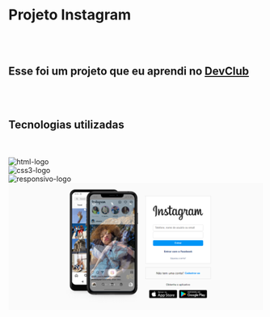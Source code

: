 <h1> Projeto Instagram</h1>
<br>
<br>
<h2>Esse foi um projeto que eu aprendi no <a href="https://rodolfomori.com.br/devclub" >DevClub</a></h2>
<br>
<br>
<h2>Tecnologias utilizadas</h2>
<br>
<br>
<img src="https://img.shields.io/badge/HTML5-E34F26?style=for-the-badge&logo=html5&logoColor=white" alt="html-logo">
<br>
<img src="https://img.shields.io/badge/CSS3-1572B6?style=for-the-badge&logo=css3&logoColor=white" alt="css3-logo">
<br>
<img src="https://static.vecteezy.com/ti/vetor-gratis/p3/2206155-responsive-design-icon-gr%C3%A1tis-vetor.jpg" alt="responsivo-logo" width=80px height=50px>
<img src="assest/Desktop.png">
